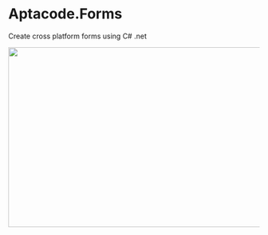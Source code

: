 # Aptacode.Forms
Create cross platform forms using C# .net

  <img width="572" height="360" src="https://github.com/Timmoth/Aptacode.Forms/blob/master/Resources/demo.png">
